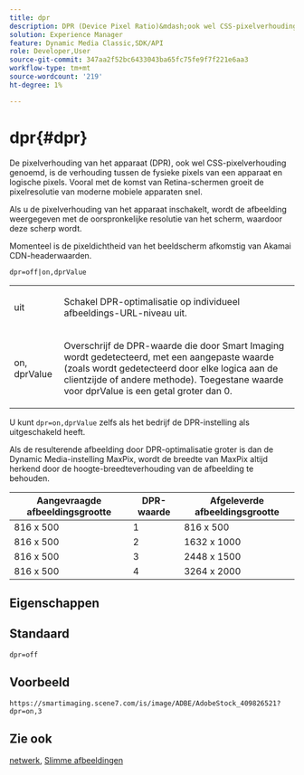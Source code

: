 ```yaml
---
title: dpr
description: DPR (Device Pixel Ratio)&mdash;ook wel CSS-pixelverhouding&mdash genoemd;is de relatie tussen de fysieke pixels van een apparaat en logische pixels.
solution: Experience Manager
feature: Dynamic Media Classic,SDK/API
role: Developer,User
source-git-commit: 347aa2f52bc6433043ba65fc75fe9f7f221e6aa3
workflow-type: tm+mt
source-wordcount: '219'
ht-degree: 1%

---
```


# dpr{#dpr}

De pixelverhouding van het apparaat (DPR), ook wel CSS-pixelverhouding genoemd, is de verhouding tussen de fysieke pixels van een apparaat en logische pixels. Vooral met de komst van Retina-schermen groeit de pixelresolutie van moderne mobiele apparaten snel.

Als u de pixelverhouding van het apparaat inschakelt, wordt de afbeelding weergegeven met de oorspronkelijke resolutie van het scherm, waardoor deze scherp wordt.

Momenteel is de pixeldichtheid van het beeldscherm afkomstig van Akamai CDN-headerwaarden.

`dpr=off|on,dprValue`

<table id="simpletable_4CB26F72A56D4515B767C303F8E8A1CF"> 
 <tr class="strow"> 
  <td class="stentry"> <p> <span class="codeph"> <span class="varname"> uit </span> </span> </p> </td> 
  <td class="stentry"> <p>Schakel DPR-optimalisatie op individueel afbeeldings-URL-niveau uit. </p> </td> 
 </tr> 
 <tr class="strow"> 
  <td class="stentry"> <p> <span class="codeph"> <span class="varname"> on, dprValue </span> </span> </p> </td> 
  <td class="stentry"> <p>Overschrijf de DPR-waarde die door Smart Imaging wordt gedetecteerd, met een aangepaste waarde (zoals wordt gedetecteerd door elke logica aan de clientzijde of andere methode). Toegestane waarde voor dprValue is een getal groter dan 0. </p> </td> 
 </tr> 
</table>


U kunt `dpr=on,dprValue` zelfs als het bedrijf de DPR-instelling als uitgeschakeld heeft.

Als de resulterende afbeelding door DPR-optimalisatie groter is dan de Dynamic Media-instelling MaxPix, wordt de breedte van MaxPix altijd herkend door de hoogte-breedteverhouding van de afbeelding te behouden.

| Aangevraagde afbeeldingsgrootte | DPR-waarde | Afgeleverde afbeeldingsgrootte |
|-|-|-|
| 816 x 500 | 1 | 816 x 500 |
| 816 x 500 | 2 | 1632 x 1000 |
| 816 x 500 | 3 | 2448 x 1500 |
| 816 x 500 | 4 | 3264 x 2000 |

## Eigenschappen



## Standaard

`dpr=off`


## Voorbeeld

`https://smartimaging.scene7.com/is/image/ADBE/AdobeStock_409826521?dpr=on,3`


## Zie ook

[netwerk](/help/aem-is-ir-api/is-api/http-ref/image-serving-api-ref/c-http-protocol-reference/c-command-reference/r-network.md), [Slimme afbeeldingen](https://experienceleague.adobe.com/docs/experience-manager-cloud-service/content/assets/dynamicmedia/imaging-faq.html?lang=en)